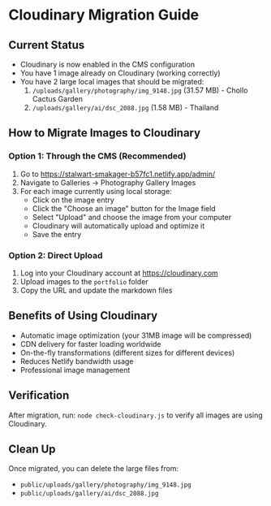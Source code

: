 # Cloudinary Migration Guide

## Current Status
- Cloudinary is now enabled in the CMS configuration
- You have 1 image already on Cloudinary (working correctly)
- You have 2 large local images that should be migrated:
  1. `/uploads/gallery/photography/img_9148.jpg` (31.57 MB) - Chollo Cactus Garden
  2. `/uploads/gallery/ai/dsc_2088.jpg` (1.58 MB) - Thailand

## How to Migrate Images to Cloudinary

### Option 1: Through the CMS (Recommended)
1. Go to https://stalwart-smakager-b57fc1.netlify.app/admin/
2. Navigate to Galleries → Photography Gallery Images
3. For each image currently using local storage:
   - Click on the image entry
   - Click the "Choose an image" button for the Image field
   - Select "Upload" and choose the image from your computer
   - Cloudinary will automatically upload and optimize it
   - Save the entry

### Option 2: Direct Upload
1. Log into your Cloudinary account at https://cloudinary.com
2. Upload images to the `portfolio` folder
3. Copy the URL and update the markdown files

## Benefits of Using Cloudinary
- Automatic image optimization (your 31MB image will be compressed)
- CDN delivery for faster loading worldwide
- On-the-fly transformations (different sizes for different devices)
- Reduces Netlify bandwidth usage
- Professional image management

## Verification
After migration, run: `node check-cloudinary.js` to verify all images are using Cloudinary.

## Clean Up
Once migrated, you can delete the large files from:
- `public/uploads/gallery/photography/img_9148.jpg`
- `public/uploads/gallery/ai/dsc_2088.jpg`